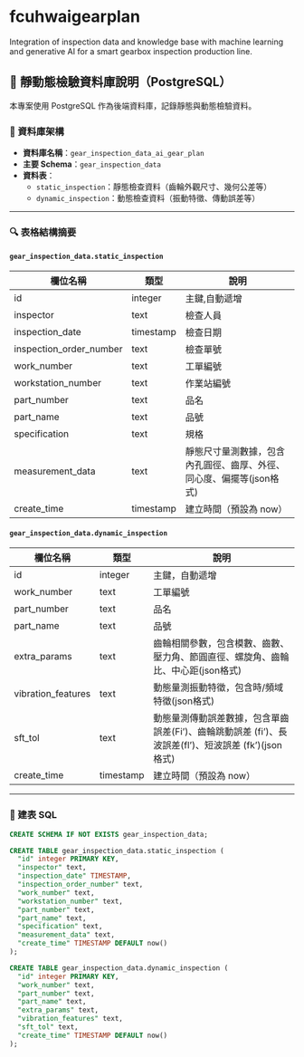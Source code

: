 # fcuhwaigearplan
Integration of inspection data and knowledge base with machine learning and generative AI for a smart gearbox inspection production line.

## 📂 靜動態檢驗資料庫說明（PostgreSQL）

本專案使用 PostgreSQL 作為後端資料庫，記錄靜態與動態檢驗資料。

### 🧱 資料庫架構

- **資料庫名稱**：`gear_inspection_data_ai_gear_plan`
- **主要 Schema**：`gear_inspection_data`
- **資料表**：
  - `static_inspection`：靜態檢查資料（齒輪外觀尺寸、幾何公差等）
  - `dynamic_inspection`：動態檢查資料（振動特徵、傳動誤差等）

---

### 🔍 表格結構摘要

#### `gear_inspection_data.static_inspection`

| 欄位名稱                  | 類型        | 說明                   |
|--------------------------|-------------|------------------------|
| id                       | integer     | 主鍵,自動遞增           |
| inspector                | text        | 檢查人員                |
| inspection_date          | timestamp   | 檢查日期                |
| inspection_order_number  | text        | 檢查單號                |
| work_number              | text        | 工單編號                |
| workstation_number       | text        | 作業站編號              |
| part_number              | text        | 品名                    |
| part_name                | text        | 品號                |
| specification            | text        | 規格                |
| measurement_data         | text        | 靜態尺寸量測數據，包含內孔圓徑、齒厚、外徑、同心度、偏擺等(json格式)   |
| create_time              | timestamp   | 建立時間（預設為 now） |

#### `gear_inspection_data.dynamic_inspection`

| 欄位名稱            | 類型        | 說明                          |
|---------------------|-------------|-------------------------------|
| id                  | integer      | 主鍵，自動遞增               |
| work_number         | text        | 工單編號                      |
| part_number         | text        | 品名                      |
| part_name           | text        | 品號                      |
| extra_params        | text        | 齒輪相關參數，包含模數、齒數、壓力角、節圓直徑、螺旋角、齒輪比、中心距(json格式)         |
| vibration_features  | text        | 動態量測振動特徵，包含時/頻域特徵(json格式)         |
| sft_tol             | text        | 動態量測傳動誤差數據，包含單齒誤差(Fi’)、齒輪跳動誤差 (fi’)、長波誤差(fl’)、短波誤差 (fk’)(json格式)         |
| create_time         | timestamp   | 建立時間（預設為 now）       |

---

### 🧾 建表 SQL

```sql
CREATE SCHEMA IF NOT EXISTS gear_inspection_data;

CREATE TABLE gear_inspection_data.static_inspection (
  "id" integer PRIMARY KEY,
  "inspector" text,
  "inspection_date" TIMESTAMP,
  "inspection_order_number" text,
  "work_number" text,
  "workstation_number" text,
  "part_number" text,
  "part_name" text,
  "specification" text,
  "measurement_data" text,
  "create_time" TIMESTAMP DEFAULT now()
);

CREATE TABLE gear_inspection_data.dynamic_inspection (
  "id" integer PRIMARY KEY,
  "work_number" text,
  "part_number" text,
  "part_name" text,
  "extra_params" text,
  "vibration_features" text,
  "sft_tol" text,
  "create_time" TIMESTAMP DEFAULT now()
);
